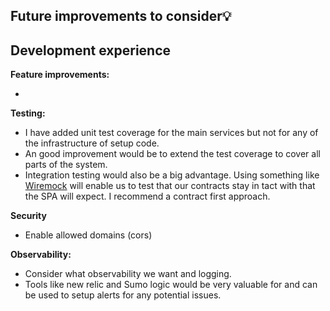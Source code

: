 ## Future improvements to consider💡

**Development experience**
-

**Feature improvements:**

-

**Testing:**

- I have added unit test coverage for the main services but not for any of the infrastructure of setup code.
- An good improvement would be to extend the test coverage to cover all parts of the system.
- Integration testing would also be a big advantage.  Using something like [Wiremock](https://github.com/WireMock-Net/WireMock.Net) will enable us to test that our contracts stay in tact with that the SPA will expect. I recommend a contract first approach.

**Security**

- Enable allowed domains (cors)

**Observability:**

- Consider what observability we want and logging.
- Tools like new relic and Sumo logic would be very valuable for and can be used to setup alerts for any potential issues.